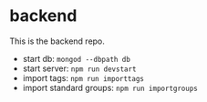 # backend

This is the backend repo.

- start db: `mongod --dbpath db`
- start server: `npm run devstart`
- import tags: `npm run importtags`
- import standard groups: `npm run importgroups`